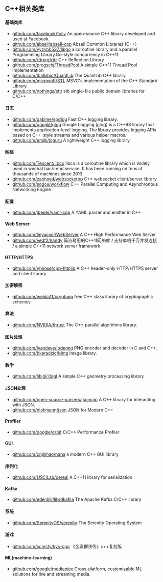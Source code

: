 ## C++相关类库
#### 基础类库
- [github.com/facebook/folly](https://github.com/facebook/folly) An open-source C++ library developed and used at Facebook.
- [github.com/abseil/abseil-cpp](https://github.com/abseil/abseil-cpp) Abseil Common Libraries (C++)
- [github.com/yyzybb537/libgo](https://github.com/yyzybb537/libgo) a coroutine library and a parallel Programming Library.Go-style concurrency in C++11.
- [github.com/rttrorg/rttr](https://github.com/rttrorg/rttr) C++ Reflection Library
- [github.com/progschj/ThreadPool](https://github.com/progschj/ThreadPool) A simple C++11 Thread Pool implementation
- [github.com/lballabio/QuantLib](https://github.com/lballabio/QuantLib) The QuantLib C++ library
- [github.com/microsoft/STL](https://github.com/microsoft/STL) MSVC's implementation of the C++ Standard Library.
- [github.com/nothings/stb](https://github.com/nothings/stb) stb single-file public domain libraries for C/C++

#### 日志
- [github.com/gabime/spdlog](https://github.com/gabime/spdlog) Fast C++ logging library.
- [github.com/google/glog](https://github.com/google/glog) Google Logging (glog) is a C++98 library that implements application-level logging. The library provides logging APIs based on C++-style streams and various helper macros.
- [github.com/emilk/loguru](https://github.com/emilk/loguru) A lightweight C++ logging library

#### 网络
- [github.com/Tencent/libco](https://github.com/Tencent/libco) libco is a coroutine library which is widely used in wechat back-end service. It has been running on tens of thousands of machines since 2013.
- [github.com/zaphoyd/websocketpp](https://github.com/zaphoyd/websocketpp) C++ websocket client/server library
- [github.com/sogou/workflow](https://github.com/sogou/workflow) C++ Parallel Computing and Asynchronous Networking Engine

#### 配置
- [github.com/jbeder/yaml-cpp](https://github.com/jbeder/yaml-cpp) A YAML parser and emitter in C++

#### Web Server
- [github.com/linyacool/WebServer](https://github.com/linyacool/WebServer)  A C++ High Performance Web Server
- [github.com/yedf2/handy](https://github.com/yedf2/handy)  简洁易用的C++11网络库 / 支持单机千万并发连接 / a simple C++11 network server framework

#### HTTP/HTTPS
- [github.com/yhirose/cpp-httplib](https://github.com/yhirose/cpp-httplib) A C++ header-only HTTP/HTTPS server and client library

#### 加密解密
- [github.com/weidai11/cryptopp](https://github.com/weidai11/cryptopp) free C++ class library of cryptographic schemes

#### 算法
- [github.com/NVIDIA/thrust](https://github.com/NVIDIA/thrust) The C++ parallel algorithms library.

#### 图片处理
- [github.com/lvandeve/lodepng](https://github.com/lvandeve/lodepng) PNG encoder and decoder in C and C++.
- [github.com/bkaradzic/bimg](https://github.com/bkaradzic/bimg) Image library.

#### 数学
- [github.com/libigl/libigl](https://github.com/libigl/libigl) A simple C++ geometry processing library

#### JSON处理
- [github.com/open-source-parsers/jsoncpp](https://github.com/open-source-parsers/jsoncpp) A C++ library for interacting with JSON.
- [github.com/nlohmann/json](https://github.com/nlohmann/json) JSON for Modern C++

#### Profiler
- [github.com/google/orbit](https://github.com/google/orbit) C/C++ Performance Profiler

#### GUI
- [github.com/cnjinhao/nana](https://github.com/cnjinhao/nana) a modern C++ GUI library

#### 序列化
- [github.com/USCiLab/cereal](https://github.com/USCiLab/cereal) A C++11 library for serialization

#### Kafka
- [github.com/edenhill/librdkafka](https://github.com/edenhill/librdkafka) The Apache Kafka C/C++ library

#### 系统
- [github.com/SerenityOS/serenity](https://github.com/SerenityOS/serenity) The Serenity Operating System

#### 游戏
- [github.com/scarsty/kys-cpp](https://github.com/scarsty/kys-cpp) 《金庸群侠传》c++复刻版

#### ML(machine-learning)
- [github.com/google/mediapipe](https://github.com/google/mediapipe) Cross-platform, customizable ML solutions for live and streaming media.











